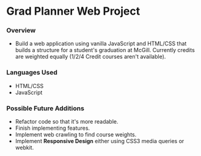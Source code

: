 # Grad Planner Web Project

### Overview
- Build a web application using vanilla JavaScript and HTML/CSS that builds a structure for a student's graduation at McGill. Currently credits are weighted equally (1/2/4 Credit courses aren't available). 

### Languages Used
- HTML/CSS
- JavaScript

### Possible Future Additions
- Refactor code so that it's more readable.
- Finish implementing features.
- Implement web crawling to find course weights.
- Implement **Responsive Design** either using CSS3 media queries or webkit. 

